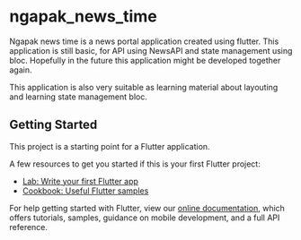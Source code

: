 # ngapak_news_time

Ngapak news time is a news portal application created using flutter.
This application is still basic, for API using NewsAPI and state management using bloc. Hopefully in the future this application might be developed together again.

This application is also very suitable as learning material about layouting and learning state management bloc.

## Getting Started

This project is a starting point for a Flutter application.

A few resources to get you started if this is your first Flutter project:

- [Lab: Write your first Flutter app](https://flutter.dev/docs/get-started/codelab)
- [Cookbook: Useful Flutter samples](https://flutter.dev/docs/cookbook)

For help getting started with Flutter, view our
[online documentation](https://flutter.dev/docs), which offers tutorials,
samples, guidance on mobile development, and a full API reference.
